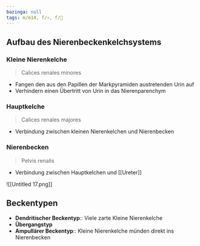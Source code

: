 ```yaml
---
bazinga: null
tags: m/m14, f/💀, f/🍺
---
```

## Aufbau des Nierenbeckenkelchsystems
### Kleine Nierenkelche 
> Calices renales minores
- Fangen den aus den Papillen der Markpyramiden austretenden Urin auf
- Verhindern einen Übertritt von Urin in das Nierenparenchym
### Hauptkelche 
> Calices renales majores
- Verbindung zwischen kleinen Nierenkelchen und Nierenbecken
### Nierenbecken 
> Pelvis renalis
- Verbindung zwischen Hauptkelchen und [[Ureter]]

![[Untitled 17.png]]

## Beckentypen
- **Dendritischer Beckentyp**:: Viele zarte Kleine Nierenkelche
- **Übergangstyp**
- **Ampullärer Beckentyp**:: Kleine Nierenkelche münden direkt ins Nierenbecken